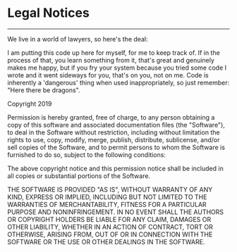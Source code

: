 # Legal Notices
<hr>
We live in a world of lawyers, so here's the deal:

I am putting this code up here for myself, for me to keep track of. If in the process of that, you learn something from it, that's great and genuinely makes me happy, but if you fry your system because you tried some code I wrote and it went sideways for you, that's on you, not on me. Code is inherently a 'dangerous' thing when used inappropriately, so just remember: "Here there be dragons".

Copyright 2019

Permission is hereby granted, free of charge, to any person obtaining a copy of this software and associated documentation files (the "Software"), to deal in the Software without restriction, including without limitation the rights to use, copy, modify, merge, publish, distribute, sublicense, and/or sell copies of the Software, and to permit persons to whom the Software is furnished to do so, subject to the following conditions:

The above copyright notice and this permission notice shall be included in all copies or substantial portions of the Software.

THE SOFTWARE IS PROVIDED "AS IS", WITHOUT WARRANTY OF ANY KIND, EXPRESS OR IMPLIED, INCLUDING BUT NOT LIMITED TO THE WARRANTIES OF MERCHANTABILITY, FITNESS FOR A PARTICULAR PURPOSE AND NONINFRINGEMENT. IN NO EVENT SHALL THE AUTHORS OR COPYRIGHT HOLDERS BE LIABLE FOR ANY CLAIM, DAMAGES OR OTHER LIABILITY, WHETHER IN AN ACTION OF CONTRACT, TORT OR OTHERWISE, ARISING FROM, OUT OF OR IN CONNECTION WITH THE SOFTWARE OR THE USE OR OTHER DEALINGS IN THE SOFTWARE.
